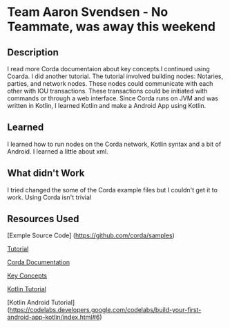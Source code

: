  # Team Aaron Svendsen - No Teammate, was away this weekend
 
## Description
I read more Corda documentaion about key concepts.I continued using Coarda. I did another tutorial. 
The tutorial involved building nodes: Notaries, parties, and network nodes. These nodes could communicate with each other with IOU transactions. 
These transactions could be initiated with commands or through a web interface. Since Corda runs on JVM and was written in Kotlin,
I learned Kotlin and make a Android App using Kotlin.

## Learned

I learned how to run nodes on the Corda network, Kotlin syntax and a bit of Android. I learned a little about xml.


## What didn't Work

I tried changed the some of the Corda example files but I couldn't get it to work. Using Corda isn't trivial

## Resources Used 

[Exmple Source Code] (https://github.com/corda/samples)

[Tutorial](https://docs.corda.net/tutorial-cordapp.html#interacting-with-the-example-cordapp)

[Corda Documentation](https://docs.corda.net/building-a-cordapp-index.html)

[Key Concepts](https://docs.corda.net/key-concepts.html)

[Kotlin Tutorial](https://www.youtube.com/watch?v=H_oGi8uuDpA) 

[Kotlin Android Tutorial] (https://codelabs.developers.google.com/codelabs/build-your-first-android-app-kotlin/index.html#6)